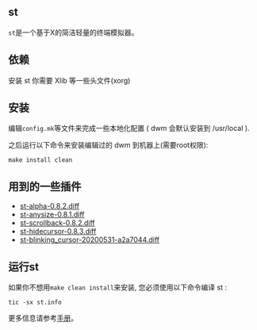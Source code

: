 st
--------------------
`st`是一个基于X的简洁轻量的终端模拟器。


依赖
------------
安装 st 你需要 Xlib 等一些头文件(xorg)


安装
------------
编辑`config.mk`等文件来完成一些本地化配置 ( dwm 会默认安装到 /usr/local ).

之后运行以下命令来安装编辑过的 dwm 到机器上(需要root权限):

    make install clean

用到的一些插件
--------------
- [st-alpha-0.8.2.diff](https://st.suckless.org/patches/alpha/)
- [st-anysize-0.8.1.diff](https://st.suckless.org/patches/anysize/)
- [st-scrollback-0.8.2.diff](https://st.suckless.org/patches/scrollback/)
- [st-hidecursor-0.8.3.diff](http://st.suckless.org/patches/hidecursor/st-hidecursor-0.8.3.diff)
- [st-blinking_cursor-20200531-a2a7044.diff](http://st.suckless.org/patches/blinking_cursor/st-blinking_cursor-20200531-a2a7044.diff)

运行st
-------------
如果你不想用`make clean install`来安装, 您必须使用以下命令编译 st :

    tic -sx st.info

更多信息请参考[手册](https://st.suckless.org/)。
